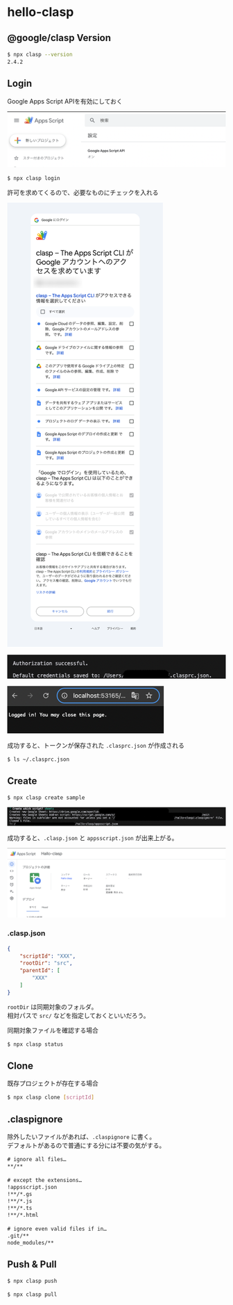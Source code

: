 # hello-clasp

## @google/clasp Version

```sh
$ npx clasp --version
2.4.2
```

## Login

Google Apps Script APIを有効にしておく

![GASをオンにする](docs/images/README/gas_on.png)

```sh
$ npx clasp login
```

許可を求めてくるので、必要なものにチェックを入れる

![Googleにログイン](docs/images/README/login.png)

![Googleにログイン成功(コンソール)](docs/images/README/login_successful_console.png)

![Googleにログイン成功(ブラウザ)](docs/images/README/login_successful_browser.png)

成功すると、トークンが保存された `.clasprc.json` が作成される

```sh
$ ls ~/.clasprc.json
```

## Create

```sh
$ npx clasp create sample
```

![プロジェクト作成](docs/images/README/create_console.png)

成功すると、`.clasp.json` と `appsscript.json` が出来上がる。

![プロジェクト作成(ブラウザ)](docs/images/README/create_browser.png)

### .clasp.json

```json
{
    "scriptId": "XXX",
    "rootDir": "src",
    "parentId": [
        "XXX"
    ]
}
```

`rootDir` は同期対象のフォルダ。  
相対パスで `src/` などを指定しておくといいだろう。

同期対象ファイルを確認する場合

```sh
$ npx clasp status
```


## Clone

既存プロジェクトが存在する場合

```sh
$ npx clasp clone [scriptId]
```

## .claspignore

除外したいファイルがあれば、`.claspignore` に書く。  
デフォルトがあるので普通にする分には不要の気がする。

```
# ignore all files…
**/**

# except the extensions…
!appsscript.json
!**/*.gs
!**/*.js
!**/*.ts
!**/*.html

# ignore even valid files if in…
.git/**
node_modules/**
```

## Push & Pull

```sh
$ npx clasp push
```

```sh
$ npx clasp pull
```
